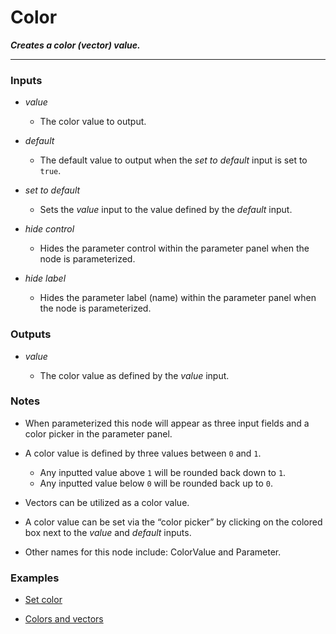 # Color

**_Creates a color (vector) value._**

---


### Inputs

* _value_

  * The color value to output.

* _default_

  * The default value to output when the _set to default_ input is set to `true`.

* _set to default_

  * Sets the _value_ input to the value defined by the _default_ input.

* _hide control_

  * Hides the parameter control within the parameter panel when the node is parameterized.

* _hide label_

  * Hides the parameter label (name) within the parameter panel when the node is parameterized.


### Outputs

* _value_

  * The color value as defined by the _value_ input.


### Notes

* When parameterized this node will appear as three input fields and a color picker in the parameter panel.

* A color value is defined by three values between `0` and `1`.
    * Any inputted value above `1` will be rounded back down to `1`.
    * Any inputted value below `0` will be rounded back up to `0`.

* Vectors can be utilized as a color value.

* A color value can be set via the “color picker” by clicking on the colored box next to the _value_ and _default_ inputs.

* Other names for this node include: ColorValue and Parameter.


### Examples



* <a href="https://creator.trimble.com/graph?assetURI=whp:bc96d8e6-ac0b-4daa-92e6-587764b8d6b4&version=latest" target="_blank">Set color</a>

* <a href="https://creator.trimble.com/graph?assetURI=whp:f83cdeb2-5ca0-476e-8e71-c81ad5be4ebe&version=latest" target="_blank">Colors and vectors</a>
